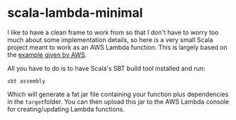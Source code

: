 # scala-lambda-minimal

I like to have a clean frame to work from so that I don't have to worry too much about some implementation details, so here is a very small Scala project meant to work as an AWS Lambda function. This is largely based on the [example given by AWS](https://aws.amazon.com/blogs/compute/writing-aws-lambda-functions-in-scala/).

All you have to do is to have Scala's SBT build tool installed and run: 

`sbt assembly`

Which will generate a fat jar file containing your function plus dependencies in the `target`folder. You can then upload this jar to the AWS Lambda console for creating/updating Lambda functions.
